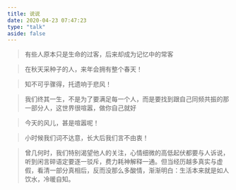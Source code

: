 ```yaml
---
title: 说说
date: 2020-04-23 07:47:23
type: "talk"
aside: false
---
```

> 有些人原本只是生命的过客，后来却成为记忆中的常客

> 在秋天采种子的人，来年会拥有整个春天！

> 知不可乎骤得，托遗响于悲风！

> 我们终其一生，不是为了要满足每一个人，而是要找到跟自己同频共振的那一部分人，这世界很喧嚣，做你自己就好

> 今天的风儿，甚是喧嚣呢！

> 小时候我们词不达意，长大后我们言不由衷！

> 曾几何时，我们特别渴望他人的关注，心情细微的高低起伏都要与人诉说，听到闲言碎语定要逐一驳斥，费力耗神解释一通。但当经历越多真实与虚假，看清一部分真相后，反而没那么多酸情，渐渐明白：生活本来就是如人饮水，冷暖自知。